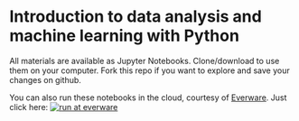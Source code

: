 # Introduction to data analysis and machine learning with Python
All materials are available as Jupyter Notebooks. Clone/download to use them on your computer. Fork this repo if you want to explore and save your changes on github.

You can also run these notebooks in the cloud, courtesy of [Everware](https://github.com/everware). Just click here:
[![run at everware](https://img.shields.io/badge/run%20me-@everware-blue.svg?style=flat)](https://everware.rep.school.yandex.net/hub/oauth_login?repourl=https://github.com/openml/course-python)

